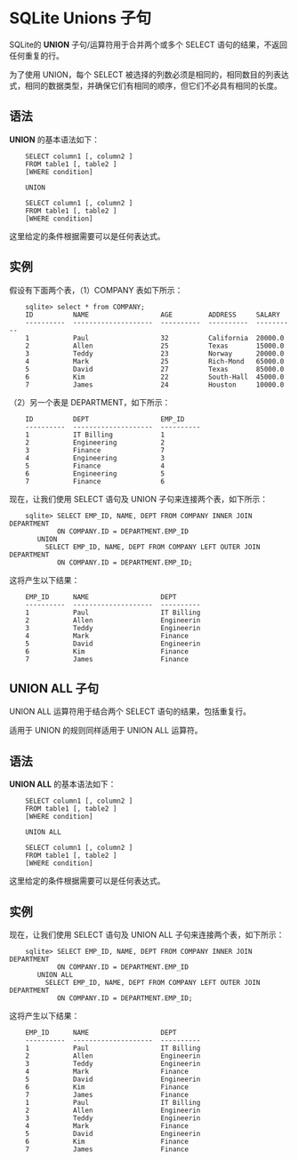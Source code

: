 # SQLite Unions 子句


SQLite的 **UNION** 子句/运算符用于合并两个或多个 SELECT 语句的结果，不返回任何重复的行。

为了使用 UNION，每个 SELECT 被选择的列数必须是相同的，相同数目的列表达式，相同的数据类型，并确保它们有相同的顺序，但它们不必具有相同的长度。

## 语法

**UNION** 的基本语法如下：

```
    SELECT column1 [, column2 ]
    FROM table1 [, table2 ]
    [WHERE condition]

    UNION

    SELECT column1 [, column2 ]
    FROM table1 [, table2 ]
    [WHERE condition]
```

这里给定的条件根据需要可以是任何表达式。

## 实例

假设有下面两个表，（1）COMPANY 表如下所示：

```
    sqlite> select * from COMPANY;
    ID          NAME                  AGE         ADDRESS     SALARY
    ----------  --------------------  ----------  ----------  ----------
    1           Paul                  32          California  20000.0
    2           Allen                 25          Texas       15000.0
    3           Teddy                 23          Norway      20000.0
    4           Mark                  25          Rich-Mond   65000.0
    5           David                 27          Texas       85000.0
    6           Kim                   22          South-Hall  45000.0
    7           James                 24          Houston     10000.0
```

（2）另一个表是 DEPARTMENT，如下所示：

```
    ID          DEPT                  EMP_ID
    ----------  --------------------  ----------
    1           IT Billing            1
    2           Engineering           2
    3           Finance               7
    4           Engineering           3
    5           Finance               4
    6           Engineering           5
    7           Finance               6
```

现在，让我们使用 SELECT 语句及 UNION 子句来连接两个表，如下所示：

```
    sqlite> SELECT EMP_ID, NAME, DEPT FROM COMPANY INNER JOIN DEPARTMENT
            ON COMPANY.ID = DEPARTMENT.EMP_ID
       UNION
         SELECT EMP_ID, NAME, DEPT FROM COMPANY LEFT OUTER JOIN DEPARTMENT
            ON COMPANY.ID = DEPARTMENT.EMP_ID;

```
这将产生以下结果：

```
    EMP_ID      NAME                  DEPT
    ----------  --------------------  ----------
    1           Paul                  IT Billing
    2           Allen                 Engineerin
    3           Teddy                 Engineerin
    4           Mark                  Finance
    5           David                 Engineerin
    6           Kim                   Finance
    7           James                 Finance
```

## UNION ALL 子句
UNION ALL 运算符用于结合两个 SELECT 语句的结果，包括重复行。

适用于 UNION 的规则同样适用于 UNION ALL 运算符。

## 语法

**UNION ALL** 的基本语法如下：

```
    SELECT column1 [, column2 ]
    FROM table1 [, table2 ]
    [WHERE condition]

    UNION ALL

    SELECT column1 [, column2 ]
    FROM table1 [, table2 ]
    [WHERE condition]
```

这里给定的条件根据需要可以是任何表达式。

## 实例

现在，让我们使用 SELECT 语句及 UNION ALL 子句来连接两个表，如下所示：

```
    sqlite> SELECT EMP_ID, NAME, DEPT FROM COMPANY INNER JOIN DEPARTMENT
            ON COMPANY.ID = DEPARTMENT.EMP_ID
       UNION ALL
         SELECT EMP_ID, NAME, DEPT FROM COMPANY LEFT OUTER JOIN DEPARTMENT
            ON COMPANY.ID = DEPARTMENT.EMP_ID;
```

这将产生以下结果：

```
    EMP_ID      NAME                  DEPT
    ----------  --------------------  ----------
    1           Paul                  IT Billing
    2           Allen                 Engineerin
    3           Teddy                 Engineerin
    4           Mark                  Finance
    5           David                 Engineerin
    6           Kim                   Finance
    7           James                 Finance
    1           Paul                  IT Billing
    2           Allen                 Engineerin
    3           Teddy                 Engineerin
    4           Mark                  Finance
    5           David                 Engineerin
    6           Kim                   Finance
    7           James                 Finance
```
